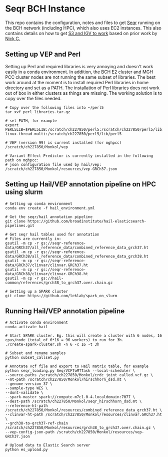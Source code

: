 # Seqr BCH Instance
This repo contains the configuration, notes and files to get [Seqr](https://github.com/broadinstitute/seqr) running on the BCH network (including HPC), which also uses EC2 instances. This also contains details on how to get [S3 and IGV to work](https://github.com/leklab/seqr_bch_instance/tree/main/s3_support) based on prior work by [Nick C.](https://github.com/nicklecompteBCH/seqr-bch-installation)


## Setting up VEP and Perl
Setting up Perl and required libraries is very annoying and doesn't work easily in a conda environment. In addition, the BCH E2 cluster and MGH PCC cluster nodes are not
running the same subset of libraries. The best work around at the moment is to install required Perl libraries in home directory and set as a PATH. The installation of Perl libraries does not work out of box in either clusters as things are missing. The working solution is to copy over the files needed.
```
# Copy over the following files into ~/perl5
tar xvf perl_libraries.tar.gz

# set PATH, for example
export PERL5LIB=$PERL5LIB:/scratch/ch227850/perl5:/scratch/ch227850/perl5/lib:/scratch/ch227850/perl5/lib/perl5/x86_64-linux-thread-multi:/scratch/ch227850/perl5/lib/perl5

# VEP (version 99) is current installed (for mghpcc)
/scratch/ch227850/Monkol/vep

```

```
# Variant Effect Predictor is currently installed in the following path on mghpcc: 
# json configuration file used by hail/vep: /scratch/ch227850/Monkol/resources/vep-GRCh37.json

```

## Setting up Hail/VEP annotation pipeline on HPC using slurm
```
# Setting up conda environment
conda env create -f hail_environment.yml

# Get the seqr/hail annotation pipeline
git clone https://github.com/broadinstitute/hail-elasticsearch-pipelines.git

# Get seqr hail tables used for annotation
# Files are currently in: 
gsutil -m cp -r gs://seqr-reference-data/GRCh37/all_reference_data/combined_reference_data_grch37.ht
gsutil -m cp -r gs://seqr-reference-data/GRCh38/all_reference_data/combined_reference_data_grch38.ht
gsutil -m cp -r gs://seqr-reference-data/GRCh37/clinvar/clinvar.GRCh37.ht
gsutil -m cp -r gs://seqr-reference-data/GRCh38/clinvar/clinvar.GRCh38.ht
gsutil -m cp -r gs://hail-common/references/grch38_to_grch37.over.chain.gz

# Setting up a SPARK cluster
git clone https://github.com/leklab/spark_on_slurm

```

## Running Hail/VEP annotation pipeline
```
# Activate conda environment
conda activate hail

# Start SPARK cluster. Eg. this will create a cluster with 6 nodes, 16 cpus/node (total of 6*16 = 96 workers) to run for 3h.
./create-spark-cluster.sh -n 6 -c 16 -t 3h

# Subset and rename samples
python subset_callset.py

# Annotate vcf file and export to Hail matrix table, for example
python seqr_loading.py SeqrVCFToMTTask --local-scheduler \
--source-paths /scratch/ch227850/Monkol/crdc_joint_called.vcf.gz \
--mt-path /scratch/ch227850/Monkol/hirschhorn_dsd.mt \
--genome-version 37 \
--sample-type WES \
--dont-validate \
--spark-master spark://compute-m7c1-0-4.localdomain:7077 \
--dest-path /scratch/ch227850/Monkol/seqr_hirschhorn_dsd.mt \
--reference-ht-path /scratch/ch227850/Monkol/resources/combined_reference_data_grch37.ht \
--clinvar-ht-path /scratch/ch227850/Monkol/resources/clinvar.GRCh37.ht \
--grch38-to-grch37-ref-chain /scratch/ch227850/Monkol/resources/grch38_to_grch37.over.chain.gz \
--vep-config-json-path /scratch/ch227850/Monkol/resources/vep-GRCh37.json

# Upload data to Elastic Search server
python es_upload.py

```
